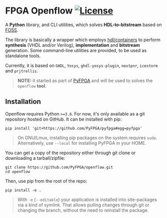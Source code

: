 # FPGA Openflow [![License](https://img.shields.io/badge/License-GPL--3.0-darkgreen?style=flat-square)](LICENSE)

A **Python** library, and CLI utilities, which solves **HDL-to-bitstream**
based on [FOSS](https://en.wikipedia.org/wiki/Free_and_open-source_software).

The library is basically a wrapper which employs
[hdl/containers](https://github.com/hdl/containers) to perform **synthesis**
(VHDL and/or Verilog), **implementation** and **bitstream** generation.
Some command-line utilities are provided, to be used as standalone tools.

Currently, it is based on `GHDL`, `Yosys`, `ghdl-yosys-plugin`, `nextpnr`,
`icestorm` and `prjtrellis`.

> **NOTE:** it started as part of [PyFPGA](https://github.com/PyFPGA/pyfpga)
> and will be used to solves the `openflow` **tool**.

## Installation

Openflow requires Python `>=3.6`. For now, it's only available as a git repository
hosted on GitHub. It can be installed with pip:

```
pip install 'git+https://github.com/PyFPGA/pyfpga#egg=pyfpga'
```

> On GNU/Linux, installing pip packages on the system requires `sudo`.
> Alternatively, use `--local` for installing PyFPGA in your HOME.

You can get a copy of the repository either through git clone or downloading a
tarball/zipfile:

```
git clone https://github.com/PyFPGA/openflow.git
cd openflow
```

Then, use pip from the root of the repo:

```
pip install -e .
```

> With `-e` (`--editable`) your application is installed into site-packages via
> a kind of symlink. That allows pulling changes through git or changing the
> branch, without the need to reinstall the package.

